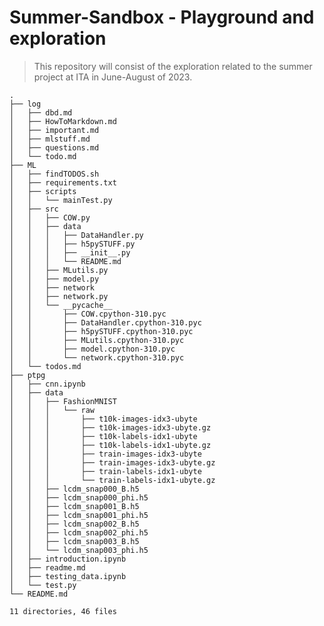 # Summer-Sandbox - Playground and exploration
> This repository will consist of the exploration related to the summer project at ITA in June-August of 2023. 


    .
    ├── log
    │   ├── dbd.md
    │   ├── HowToMarkdown.md
    │   ├── important.md
    │   ├── mlstuff.md
    │   ├── questions.md
    │   └── todo.md
    ├── ML
    │   ├── findTODOS.sh
    │   ├── requirements.txt
    │   ├── scripts
    │   │   └── mainTest.py
    │   ├── src
    │   │   ├── COW.py
    │   │   ├── data
    │   │   │   ├── DataHandler.py
    │   │   │   ├── h5pySTUFF.py
    │   │   │   ├── __init__.py
    │   │   │   └── README.md
    │   │   ├── MLutils.py
    │   │   ├── model.py
    │   │   ├── network
    │   │   ├── network.py
    │   │   └── __pycache__
    │   │       ├── COW.cpython-310.pyc
    │   │       ├── DataHandler.cpython-310.pyc
    │   │       ├── h5pySTUFF.cpython-310.pyc
    │   │       ├── MLutils.cpython-310.pyc
    │   │       ├── model.cpython-310.pyc
    │   │       └── network.cpython-310.pyc
    │   └── todos.md
    ├── ptpg
    │   ├── cnn.ipynb
    │   ├── data
    │   │   ├── FashionMNIST
    │   │   │   └── raw
    │   │   │       ├── t10k-images-idx3-ubyte
    │   │   │       ├── t10k-images-idx3-ubyte.gz
    │   │   │       ├── t10k-labels-idx1-ubyte
    │   │   │       ├── t10k-labels-idx1-ubyte.gz
    │   │   │       ├── train-images-idx3-ubyte
    │   │   │       ├── train-images-idx3-ubyte.gz
    │   │   │       ├── train-labels-idx1-ubyte
    │   │   │       └── train-labels-idx1-ubyte.gz
    │   │   ├── lcdm_snap000_B.h5
    │   │   ├── lcdm_snap000_phi.h5
    │   │   ├── lcdm_snap001_B.h5
    │   │   ├── lcdm_snap001_phi.h5
    │   │   ├── lcdm_snap002_B.h5
    │   │   ├── lcdm_snap002_phi.h5
    │   │   ├── lcdm_snap003_B.h5
    │   │   └── lcdm_snap003_phi.h5
    │   ├── introduction.ipynb
    │   ├── readme.md
    │   ├── testing_data.ipynb
    │   └── test.py
    └── README.md

    11 directories, 46 files

